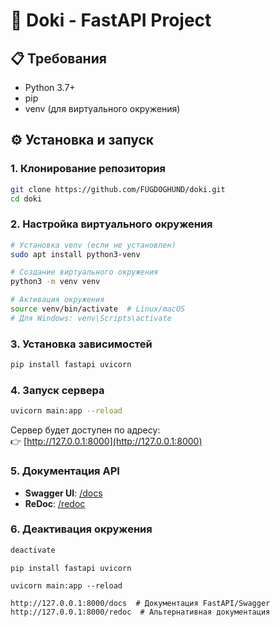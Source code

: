 # 🚀 Doki - FastAPI Project
## 📋 Требования
- Python 3.7+
- pip
- venv (для виртуального окружения)
## ⚙️ Установка и запуск
### 1. Клонирование репозитория
```bash
git clone https://github.com/FUGDOGHUND/doki.git
cd doki
```
### 2. Настройка виртуального окружения
```bash
# Установка venv (если не установлен)
sudo apt install python3-venv

# Создание виртуального окружения
python3 -m venv venv

# Активация окружения
source venv/bin/activate  # Linux/macOS
# Для Windows: venv\Scripts\activate
```
### 3. Установка зависимостей
```bash
pip install fastapi uvicorn
```
### 4. Запуск сервера
```bash
uvicorn main:app --reload
```
Сервер будет доступен по адресу:  
👉 [http://127.0.0.1:8000](http://127.0.0.1:8000)
### 5. Документация API
- **Swagger UI**: [/docs](http://127.0.0.1:8000/docs)  
- **ReDoc**: [/redoc](http://127.0.0.1:8000/redoc)
### 6. Деактивация окружения
```bash
deactivate
```
```
pip install fastapi uvicorn
```
```
uvicorn main:app --reload
```
```
http://127.0.0.1:8000/docs  # Документация FastAPI/Swagger
http://127.0.0.1:8000/redoc  # Альтернативная документация
```
